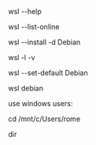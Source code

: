 
wsl --help

wsl --list-online

wsl --install -d Debian

wsl -l -v

wsl --set-default Debian

wsl debian

use windows users:

cd /mnt/c/Users/rome

dir



